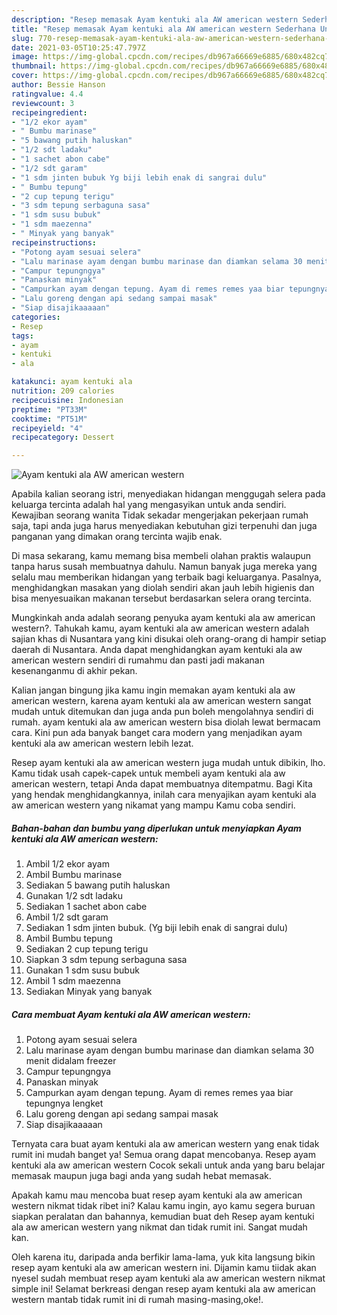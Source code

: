 ```yaml
---
description: "Resep memasak Ayam kentuki ala AW american western Sederhana Untuk Jualan"
title: "Resep memasak Ayam kentuki ala AW american western Sederhana Untuk Jualan"
slug: 770-resep-memasak-ayam-kentuki-ala-aw-american-western-sederhana-untuk-jualan
date: 2021-03-05T10:25:47.797Z
image: https://img-global.cpcdn.com/recipes/db967a66669e6885/680x482cq70/ayam-kentuki-ala-aw-american-western-foto-resep-utama.jpg
thumbnail: https://img-global.cpcdn.com/recipes/db967a66669e6885/680x482cq70/ayam-kentuki-ala-aw-american-western-foto-resep-utama.jpg
cover: https://img-global.cpcdn.com/recipes/db967a66669e6885/680x482cq70/ayam-kentuki-ala-aw-american-western-foto-resep-utama.jpg
author: Bessie Hanson
ratingvalue: 4.4
reviewcount: 3
recipeingredient:
- "1/2 ekor ayam"
- " Bumbu marinase"
- "5 bawang putih haluskan"
- "1/2 sdt ladaku"
- "1 sachet abon cabe"
- "1/2 sdt garam"
- "1 sdm jinten bubuk Yg biji lebih enak di sangrai dulu"
- " Bumbu tepung"
- "2 cup tepung terigu"
- "3 sdm tepung serbaguna sasa"
- "1 sdm susu bubuk"
- "1 sdm maezenna"
- " Minyak yang banyak"
recipeinstructions:
- "Potong ayam sesuai selera"
- "Lalu marinase ayam dengan bumbu marinase dan diamkan selama 30 menit didalam freezer"
- "Campur tepungngya"
- "Panaskan minyak"
- "Campurkan ayam dengan tepung. Ayam di remes remes yaa biar tepungnya lengket"
- "Lalu goreng dengan api sedang sampai masak"
- "Siap disajikaaaaan"
categories:
- Resep
tags:
- ayam
- kentuki
- ala

katakunci: ayam kentuki ala 
nutrition: 209 calories
recipecuisine: Indonesian
preptime: "PT33M"
cooktime: "PT51M"
recipeyield: "4"
recipecategory: Dessert

---
```



![Ayam kentuki ala AW american western](https://img-global.cpcdn.com/recipes/db967a66669e6885/680x482cq70/ayam-kentuki-ala-aw-american-western-foto-resep-utama.jpg)

Apabila kalian seorang istri, menyediakan hidangan menggugah selera pada keluarga tercinta adalah hal yang mengasyikan untuk anda sendiri. Kewajiban seorang  wanita Tidak sekadar mengerjakan pekerjaan rumah saja, tapi anda juga harus menyediakan kebutuhan gizi terpenuhi dan juga panganan yang dimakan orang tercinta wajib enak.

Di masa  sekarang, kamu memang bisa membeli olahan praktis walaupun tanpa harus susah membuatnya dahulu. Namun banyak juga mereka yang selalu mau memberikan hidangan yang terbaik bagi keluarganya. Pasalnya, menghidangkan masakan yang diolah sendiri akan jauh lebih higienis dan bisa menyesuaikan makanan tersebut berdasarkan selera orang tercinta. 



Mungkinkah anda adalah seorang penyuka ayam kentuki ala aw american western?. Tahukah kamu, ayam kentuki ala aw american western adalah sajian khas di Nusantara yang kini disukai oleh orang-orang di hampir setiap daerah di Nusantara. Anda dapat menghidangkan ayam kentuki ala aw american western sendiri di rumahmu dan pasti jadi makanan kesenanganmu di akhir pekan.

Kalian jangan bingung jika kamu ingin memakan ayam kentuki ala aw american western, karena ayam kentuki ala aw american western sangat mudah untuk ditemukan dan juga anda pun boleh mengolahnya sendiri di rumah. ayam kentuki ala aw american western bisa diolah lewat bermacam cara. Kini pun ada banyak banget cara modern yang menjadikan ayam kentuki ala aw american western lebih lezat.

Resep ayam kentuki ala aw american western juga mudah untuk dibikin, lho. Kamu tidak usah capek-capek untuk membeli ayam kentuki ala aw american western, tetapi Anda dapat membuatnya ditempatmu. Bagi Kita yang hendak menghidangkannya, inilah cara menyajikan ayam kentuki ala aw american western yang nikamat yang mampu Kamu coba sendiri.

<!--inarticleads1-->

##### Bahan-bahan dan bumbu yang diperlukan untuk menyiapkan Ayam kentuki ala AW american western:

1. Ambil 1/2 ekor ayam
1. Ambil  Bumbu marinase
1. Sediakan 5 bawang putih haluskan
1. Gunakan 1/2 sdt ladaku
1. Sediakan 1 sachet abon cabe
1. Ambil 1/2 sdt garam
1. Sediakan 1 sdm jinten bubuk. (Yg biji lebih enak di sangrai dulu)
1. Ambil  Bumbu tepung
1. Sediakan 2 cup tepung terigu
1. Siapkan 3 sdm tepung serbaguna sasa
1. Gunakan 1 sdm susu bubuk
1. Ambil 1 sdm maezenna
1. Sediakan  Minyak yang banyak




<!--inarticleads2-->

##### Cara membuat Ayam kentuki ala AW american western:

1. Potong ayam sesuai selera
1. Lalu marinase ayam dengan bumbu marinase dan diamkan selama 30 menit didalam freezer
1. Campur tepungngya
1. Panaskan minyak
1. Campurkan ayam dengan tepung. Ayam di remes remes yaa biar tepungnya lengket
1. Lalu goreng dengan api sedang sampai masak
1. Siap disajikaaaaan




Ternyata cara buat ayam kentuki ala aw american western yang enak tidak rumit ini mudah banget ya! Semua orang dapat mencobanya. Resep ayam kentuki ala aw american western Cocok sekali untuk anda yang baru belajar memasak maupun juga bagi anda yang sudah hebat memasak.

Apakah kamu mau mencoba buat resep ayam kentuki ala aw american western nikmat tidak ribet ini? Kalau kamu ingin, ayo kamu segera buruan siapkan peralatan dan bahannya, kemudian buat deh Resep ayam kentuki ala aw american western yang nikmat dan tidak rumit ini. Sangat mudah kan. 

Oleh karena itu, daripada anda berfikir lama-lama, yuk kita langsung bikin resep ayam kentuki ala aw american western ini. Dijamin kamu tiidak akan nyesel sudah membuat resep ayam kentuki ala aw american western nikmat simple ini! Selamat berkreasi dengan resep ayam kentuki ala aw american western mantab tidak rumit ini di rumah masing-masing,oke!.

